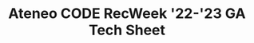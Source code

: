 ---
title: Ateneo CODE RecWeek '22-'23 GA Tech Sheet
redirect_to: https://docs.google.com/spreadsheets/d/1qhtGZSvBLAuqypZBYfXfGIP9YPzDfW-cErLLiImX3lQ/edit?usp=sharing
redirect_from: 
  - /CRW22GATechSheet
  - /crw22gatechsheet
---